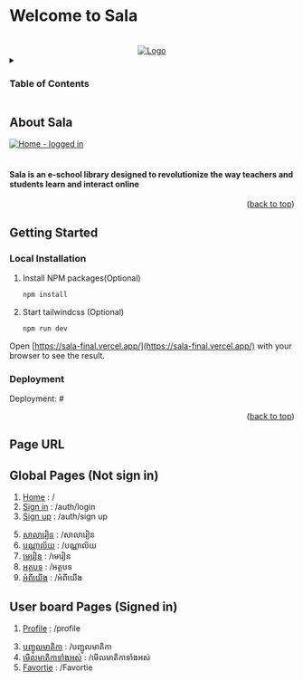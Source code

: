 # Welcome to Sala
<a name="readme-top"></a>

<!-- PROJECT LOGO -->
<br />
<div align="center" >
  <a href="#">
    <img src="https://cms.istad.co/uploads/large_homescreen_db1e847514.png" alt="Logo" width="auto" height="auto"/>
  </a>
</div>



<!-- TABLE OF CONTENTS -->
<details>
  <summary><h3>Table of Contents</h3></summary>
  <ol>
    <li>
      <a href="https://sala-final.vercel.app/about-us">About Sala</a>
    </li>
    <li>
      <a href="#getting-started">Getting Started</a>
      <ul>
        <li><a href="#local-installation">Local Installation</a></li>
        <li><a href="#deployment">Deployment</a></li>
      </ul>
    </li>
    <li><a href="#page-url">Page URL</a></li>
  </ol>
</details>



<!-- ABOUT THE PROJECT -->
## About Sala
 <a href="#">![Home - logged in](https://cms.istad.co/uploads/large_homescreen_db1e847514.png)
 </a>
<br/>
<br />
<h4>Sala is an e-school library designed to revolutionize the way teachers and students learn and interact online</h4>

<p align="right">(<a href="#readme-top">back to top</a>)</p>

<!-- GETTING STARTED -->
## Getting Started

### Local Installation



1. Install NPM packages(Optional)
   ```sh
   npm install
   ```
2. Start tailwindcss (Optional)
   ```sh
   npm run dev
   ```
   
Open [https://sala-final.vercel.app/](https://sala-final.vercel.app/) with your browser to see the result.

### Deployment

Deployment: #

<p align="right">(<a href="#readme-top">back to top</a>)</p>



<!-- Page URL -->
## Page URL

## Global Pages (Not sign in)

01. [Home](https://sala-final.vercel.app/) : /
02. [Sign in](https://sala-final.vercel.app/login.html) : /auth/login
03. [Sign up](https://sala-final.vercel.app/signup.html) : /auth/sign up
<!-- 04. [ស្វែងរក]() : /search -->
05. [សាលារៀន](https://sala-final.vercel.app/school.html) : /សាលារៀន
06. [បណ្ណាល័យ](https://sala-final.vercel.app/book) : /បណ្ណាល័យ
07. [មេរៀន](https://sala-final.vercel.app/course) : /មេរៀន
08. [អត្ថបទ](https://sala-final.vercel.app/blog) : /អត្ថបទ
09. [អំពីយើង](https://sala-final.vercel.app/about-us.html) : /អំពីយើង

## User board Pages (Signed in)

1. [Profile](https://sala-final.vercel.app/profile.html) : /profile
<!-- 2. [កំណត់](https://k-quicksight-4gmo.vercel.app/board/dataset) : /កំណត់ -->
3. [បញ្ជូលមាតិកា](https://sala-final.vercel.app/blog/upload-blog.html) : /បញ្ជូលមាតិកា
4. [មើលមាតិកាទាំងអស់](https://sala-final.vercel.app/) : /មើលមាតិកាទាំងអស់
5. [Favortie](https://sala-final.vercel.app/favorite.html) : /Favortie

